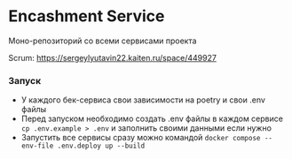 # Encashment Service

Моно-репозиторий со всеми сервисами проекта

Scrum: https://sergeylyutavin22.kaiten.ru/space/449927

### Запуск
- У каждого бек-сервиса свои зависимости на poetry и свои .env файлы
- Перед запуском необходимо создать .env файлы в каждом сервисе
    `cp .env.example > .env`
    и заполнить своими данными если нужно
- Запустить все сервисы сразу можно командой
    `docker compose --env-file .env.deploy up --build`
